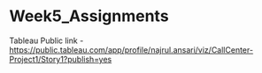 # Week5_Assignments
Tableau Public link - https://public.tableau.com/app/profile/najrul.ansari/viz/CallCenter-Project1/Story1?publish=yes
